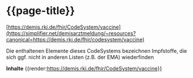 # {{page-title}} 
[https://demis.rki.de/fhir/CodeSystem/vaccine](https://simplifier.net/demisarztmeldung/~resources?canonical=https://demis.rki.de/fhir/codesystem/vaccine) 

Die enthaltenen Elemente dieses CodeSystems bezeichnen Impfstoffe, die sich ggf. nicht in anderen Listen (z.B. der EMA) wiederfinden

**Inhalte**
{{render:https://demis.rki.de/fhir/CodeSystem/vaccine}}